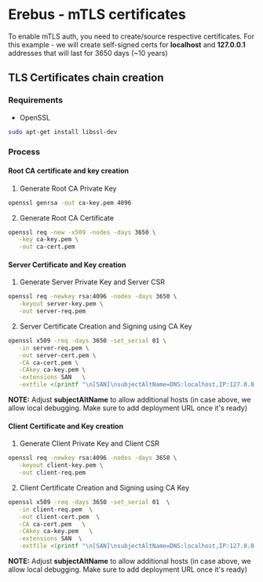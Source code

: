 # Erebus - mTLS certificates
To enable mTLS auth, you need to create/source respective certificates.
For this example - we will create self-signed certs for **localhost** and **127.0.0.1** addresses that will last for 3650 days (~10 years)

## TLS Certificates chain creation
### Requirements
- OpenSSL
```bash
sudo apt-get install libssl-dev
```

### Process
#### Root CA certificate and key creation
1. Generate Root CA Private Key
```bash
openssl genrsa -out ca-key.pem 4096
```
2. Generate Root CA Certificate
```bash
openssl req -new -x509 -nodes -days 3650 \
   -key ca-key.pem \
   -out ca-cert.pem
```

#### Server Certificate and Key creation
1. Generate Server Private Key and Server CSR
```bash
openssl req -newkey rsa:4096 -nodes -days 3650 \
   -keyout server-key.pem \
   -out server-req.pem
```
2. Server Certificate Creation and Signing using CA Key
```bash
openssl x509 -req -days 3650 -set_serial 01 \
   -in server-req.pem \
   -out server-cert.pem \
   -CA ca-cert.pem \
   -CAkey ca-key.pem \
   -extensions SAN   \
   -extfile <(printf "\n[SAN]\nsubjectAltName=DNS:localhost,IP:127.0.0.1\nextendedKeyUsage=serverAuth")
```
**NOTE:** Adjust **subjectAltName** to allow additional hosts (in case above, we allow local debugging. Make sure to add deployment URL once it's ready)

#### Client Certificate and Key creation
1. Generate Client Private Key and Client CSR
```bash
openssl req -newkey rsa:4096 -nodes -days 3650 \
   -keyout client-key.pem \
   -out client-req.pem
```
2. Client Certificate Creation and Signing using CA Key
```bash
openssl x509 -req -days 3650 -set_serial 01  \
   -in client-req.pem  \
   -out client-cert.pem  \
   -CA ca-cert.pem   \
   -CAkey ca-key.pem   \
   -extensions SAN  \
   -extfile <(printf "\n[SAN]\nsubjectAltName=DNS:localhost,IP:127.0.0.1\nextendedKeyUsage=clientAuth")
```
**NOTE:** Adjust **subjectAltName** to allow additional hosts (in case above, we allow local debugging. Make sure to add deployment URL once it's ready)